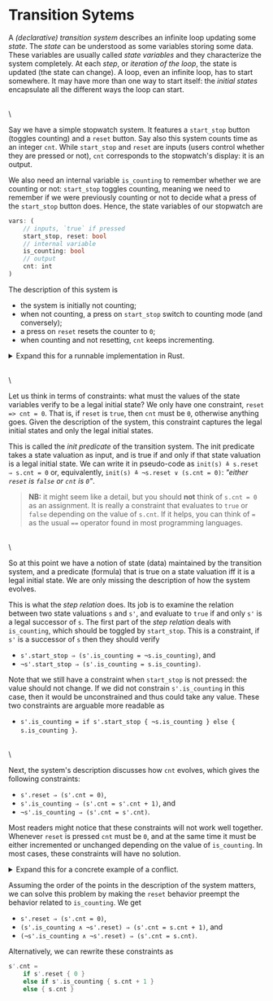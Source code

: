 # Transition Sytems

A *(declarative) transition system* describes an infinite loop updating some *state*. The *state*
can be understood as some variables storing some data. These variables are usually called *state
variables* and they characterize the system completely. At each *step*, or *iteration of the loop*,
the state is updated (the state can change). A loop, even an infinite loop, has to start somewhere.
It may have more than one way to start itself: the *initial states* encapsulate all the different
ways the loop can start.

\
\

Say we have a simple stopwatch system. It features a `start_stop` button (toggles counting) and a
`reset` button. Say also this system counts time as an integer `cnt`. While `start_stop` and
`reset` are inputs (users control whether they are pressed or not), `cnt` corresponds to the
stopwatch's display: it is an output.

We also need an internal variable `is_counting` to remember whether we are counting or not:
`start_stop` toggles counting, meaning we need to remember if we were previously counting or not to
decide what a press of the `start_stop` button does. Hence, the state variables of our stopwatch are

```rust ,no_run,compile_fail
vars: (
	// inputs, `true` if pressed
	start_stop, reset: bool
	// internal variable
	is_counting: bool
	// output
	cnt: int
)
```

The description of this system is

- the system is initially not counting;
- when not counting, a press on `start_stop` switch to counting mode (and conversely);
- a press on `reset` resets the counter to `0`;
- when counting and not resetting, `cnt` keeps incrementing.

<details>
	<summary>Expand this for a runnable implementation in Rust.</summary>

```rust ,editable
{{ #include code/sw_1.rs }}
```

</details>

\
\

Let us think in terms of constraints: what must the values of the state variables verify to be a
legal initial state? We only have one constraint, `reset => cnt = 0`. That is, if `reset` is
`true`, then `cnt` must be `0`, otherwise anything goes. Given the description of the system, this
constraint captures the legal initial states and only the legal initial states.

This is called the *init predicate* of the transition system. The init predicate takes a state
valuation as input, and is true if and only if that state valuation is a legal initial state. We
can write it in pseudo-code as `init(s) ≜ s.reset ⇒ s.cnt = 0` or, equivalently, `init(s) ≜
¬s.reset ∨ (s.cnt = 0)`: *"either `reset` is `false` or `cnt` is `0`"*.

> **NB:** it might seem like a detail, but you should **not** think of `s.cnt = 0` as an
> assignment. It is really a constraint that evaluates to `true` or `false` depending on the value
> of `s.cnt`. If it helps, you can think of `=` as the usual `==` operator found in most
> programming languages.

\
\

So at this point we have a notion of state (data) maintained by the transition system, and a
predicate (formula) that is true on a state valuation iff it is a legal initial state. We are only
missing the description of how the system evolves.

This is what the *step relation* does. Its job is to examine the relation between two state
valuations `s` and `s'`, and evaluate to `true` if and only `s'` is a legal successor of `s`. The
first part of the *step relation* deals with `is_counting`, which should be toggled by
`start_stop`. This is a constraint, if `s'` is a successor of `s` then they should verify

- `s'.start_stop ⇒ (s'.is_counting = ¬s.is_counting)`, and
- `¬s'.start_stop ⇒ (s'.is_counting = s.is_counting)`.


Note that we still have a constraint when `start_stop` is not pressed: the value should not change.
If we did not constrain `s'.is_counting` in this case, then it would be unconstrained and thus
could take any value. These two constraints are arguable more readable as

- `s'.is_counting = if s'.start_stop { ¬s.is_counting } else { s.is_counting }`.

\
\

Next, the system's description discusses how `cnt` evolves, which gives the following constraints:

- `s'.reset ⇒ (s'.cnt = 0)`,
- `s'.is_counting ⇒ (s'.cnt = s'.cnt + 1)`, and
- `¬s'.is_counting ⇒ (s'.cnt = s'.cnt)`.

Most readers might notice that these constraints will not work well together. Whenever `reset` is
pressed `cnt` must be `0`, and at the same time it must be either incremented or unchanged
depending on the value of `is_counting`. In most cases, these constraints will have no solution.

<details>
	<summary>Expand this for a concrete example of a conflict.</summary>

> Say `s.cnt = 1`, and both `s'.reset` and `s'.is_counting` are `true`. Then by the first
> constraint, we must have `s'.cnt = 0`; by the second constraint, we must also have `s'.cnt = 2`.
> Hence, both constraints are in conflict and, together, they are unsatisfiable.
</details>

Assuming the order of the points in the description of the system matters, we can solve this problem
by making the `reset` behavior preempt the behavior related to `is_counting`. We get

- `s'.reset ⇒ (s'.cnt = 0)`,
- `(s'.is_counting ∧ ¬s'.reset) ⇒ (s'.cnt = s.cnt + 1)`, and
- `(¬s'.is_counting ∧ ¬s'.reset) ⇒ (s'.cnt = s.cnt)`.

Alternatively, we can rewrite these constraints as

```rust ,compile_fail,no_run
s'.cnt =
	if s'.reset { 0 }
	else if s'.is_counting { s.cnt + 1 }
	else { s.cnt }
```
